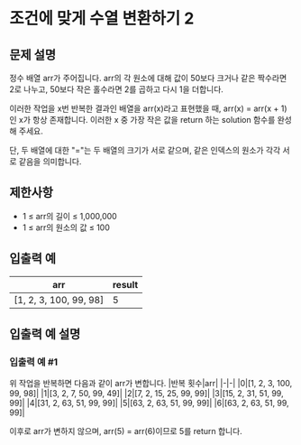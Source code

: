 # 조건에 맞게 수열 변환하기 2


## 문제 설명
정수 배열 arr가 주어집니다. arr의 각 원소에 대해 값이 50보다 크거나 같은 짝수라면 2로 나누고, 50보다 작은 홀수라면 2를 곱하고 다시 1을 더합니다.

이러한 작업을 x번 반복한 결과인 배열을 arr(x)라고 표현했을 때, arr(x) = arr(x + 1)인 x가 항상 존재합니다. 이러한 x 중 가장 작은 값을 return 하는 solution 함수를 완성해 주세요.

단, 두 배열에 대한 "="는 두 배열의 크기가 서로 같으며, 같은 인덱스의 원소가 각각 서로 같음을 의미합니다.

## 제한사항
- 1 ≤ arr의 길이 ≤ 1,000,000
- 1 ≤ arr의 원소의 값 ≤ 100

## 입출력 예
|arr|result|
|-|-|
|[1, 2, 3, 100, 99, 98]|5|

## 입출력 예 설명

### 입출력 예 #1
위 작업을 반복하면 다음과 같이 arr가 변합니다.
|반복 횟수|arr|
|-|-|
|0|[1, 2, 3, 100, 99, 98]|
|1|[3, 2, 7, 50, 99, 49]|
|2|[7, 2, 15, 25, 99, 99]|
|3|[15, 2, 31, 51, 99, 99]|
|4|[31, 2, 63, 51, 99, 99]|
|5|[63, 2, 63, 51, 99, 99]|
|6|[63, 2, 63, 51, 99, 99]|

이후로 arr가 변하지 않으며, arr(5) = arr(6)이므로 5를 return 합니다.